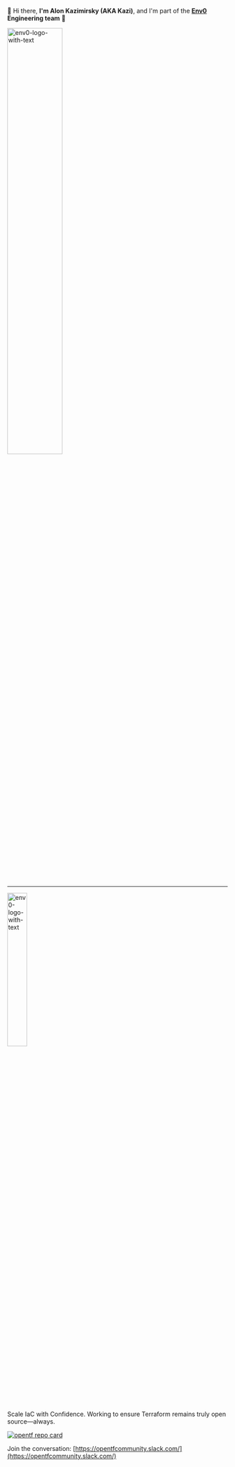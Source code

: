 👋 Hi there, **I'm Alon Kazimirsky (AKA Kazi)**, and I'm part of the **[Env0](https://www.env0.com) Engineering team** 🔧

<p align="left">
  <a href="https://www.linkedin.com/in/alon-kazimirsky-14b251159/" target="blank">
    <img src="https://github-readme-stats.vercel.app/api?username=Wassap124&show_icons=true&count_private=true&theme=nord&hide=stars&rank_icon=github" alt="env0-logo-with-text" width="50%">
  </a>
</p>

---

<p align="left">
  <a href="https://www.env0.com/" target="blank">
    <img src="https://github.com/eyarz/eyarz/assets/19731161/7c7aeb76-06a3-4d54-bb15-68946a66106f" alt="env0-logo-with-text" width="30%">
  </a>
</p>

Scale IaC with Confidence. Working to ensure Terraform remains truly open source—always.

[![opentf repo card](https://github-readme-stats.vercel.app/api/pin/?username=opentffoundation&repo=opentf&show_owner=true)](https://github.com/opentffoundation/opentf)

Join the conversation: [https://opentfcommunity.slack.com/](https://opentfcommunity.slack.com/)
